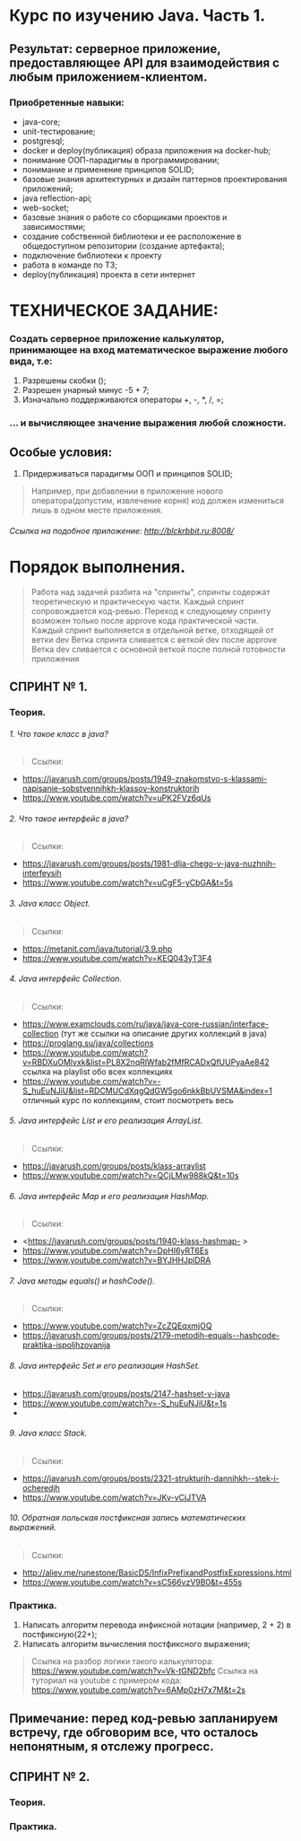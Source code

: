 # Курс по изучению Java. Часть 1.

## Результат: серверное приложение, предоставляющее API для взаимодействия с любым приложением-клиентом.

### Приобретенные навыки: 

- java-core;
- unit-тестирование;
- postgresql;
- docker и deploy(публикация) образа приложения на docker-hub;
- понимание ООП-парадигмы в программировании;
- понимание и применение принципов SOLID;
- базовые знания архитектурных и дизайн паттернов проектирования приложений;
- java reflection-api;
- web-socket;
- базовые знания о работе со сборщиками проектов и зависимостями;
- создание собственной библиотеки и ее расположение в общедоступном репозитории (создание артефакта);
- подключение библиотеки к проекту 
- работа в команде по ТЗ;
- deploy(публикация) проекта в сети интернет

# ТЕХНИЧЕСКОЕ ЗАДАНИЕ:

### Создать серверное приложение калькулятор, принимающее на вход математическое выражение любого вида, т.е:

1. Разрешены скобки ();
2. Разрешен унарный минус -5 + 7;
3. Изначально поддерживаются операторы +, -, *, /, =;

### ... и вычисляющее значение выражения любой сложности.

## Особые условия: 
1. Придерживаться парадигмы ООП и принципов SOLID;

> Например, при добавлении в приложение нового оператора(допустим, извлечение корня) 
> код должен измениться лишь в одном месте приложения.

###### Ссылка на подобное приложение: <http://blckrbbit.ru:8008/>

# Порядок выполнения.

> Работа над задачей разбита на "спринты", спринты содержат теоретическую и практическую части.
> Каждый спринт сопровождается код-ревью.
> Переход к следующему спринту возможен только после approve кода практической части.
> Каждый спринт выполняется в отдельной ветке, отходящей от ветки dev
> Ветка спринта сливается с веткой dev после approve
> Ветка dev сливается с основной веткой после полной готовности приложения

## СПРИНТ № 1.

### Теория.

###### 1. Что такое класс в java? 
> Ссылки:
- <https://javarush.com/groups/posts/1949-znakomstvo-s-klassami-napisanie-sobstvennihkh-klassov-konstruktorih>
- <https://www.youtube.com/watch?v=uPK2FVz6qUs>

###### 2. Что такое интерфейс в java?
> Ссылки: 
- <https://javarush.com/groups/posts/1981-dlja-chego-v-java-nuzhnih-interfeysih>
- <https://www.youtube.com/watch?v=uCgF5-yCbGA&t=5s>

###### 3. Java класс Object.
> Ссылки:
- <https://metanit.com/java/tutorial/3.9.php>
- <https://www.youtube.com/watch?v=KEQ043yT3F4>

###### 4. Java интерфейс Collection.
> Ссылки:
- <https://www.examclouds.com/ru/java/java-core-russian/interface-collection> (тут же ссылки на описание других коллекций в java)
- <https://proglang.su/java/collections>
- <https://www.youtube.com/watch?v=RBDXuOMlvxk&list=PL8X2nqRlWfab2fMfRCADxQfUUPyaAe842> ссылка на playlist обо всех коллекциях
- <https://www.youtube.com/watch?v=-S_huEuNJiU&list=RDCMUCdXqgQdGW5go6nkkBbUVSMA&index=1> отличный курс по коллекциям, стоит посмотреть весь

###### 5. Java интерфейс List и его реализация ArrayList.
> Ссылки:
- <https://javarush.com/groups/posts/klass-arraylist>
- <https://www.youtube.com/watch?v=QCjLMw988kQ&t=10s>

###### 6. Java интерфейс Map и его реализация HashMap.
> Ссылки:
- <https://javarush.com/groups/posts/1940-klass-hashmap- >
- <https://www.youtube.com/watch?v=DpHI6yRT6Es>
- <https://www.youtube.com/watch?v=BYJHHJplDRA>

###### 7. Java методы equals() и hashCode().
> Ссылки:
- <https://www.youtube.com/watch?v=ZcZQEqxmjOQ> 
- <https://javarush.com/groups/posts/2179-metodih-equals--hashcode-praktika-ispoljhzovanija>

###### 8. Java интерфейс Set и его реализация HashSet.
- <https://javarush.com/groups/posts/2147-hashset-v-java>
- <https://www.youtube.com/watch?v=-S_huEuNJiU&t=1s>
- 
###### 9. Java класс Stack.
> Ссылки:
- <https://javarush.com/groups/posts/2321-strukturih-dannihkh--stek-i-ocheredjh>
- <https://www.youtube.com/watch?v=JKv-vCjJTVA>

###### 10. Обратная польская постфиксная запись математических выражений.
> Ссылки:
- <http://aliev.me/runestone/BasicDS/InfixPrefixandPostfixExpressions.html>
- <https://www.youtube.com/watch?v=sC566vzV9B0&t=455s>

### Практика.

1. Написать алгоритм перевода инфиксной нотации (например, 2 + 2) в постфиксную(22+);
2. Написать алгоритм вычисления постфиксного выражения;

> Ссылка на разбор логики такого калькулятора: <https://www.youtube.com/watch?v=Vk-tGND2bfc>
> Ссылка на туториал на youtube c примером кода: <https://www.youtube.com/watch?v=6AMp0zH7x7M&t=2s>

## Примечание: перед код-ревью запланируем встречу, где обговорим все, что осталось непонятным, я отслежу прогресс.

## СПРИНТ № 2.

### Теория.

### Практика.
